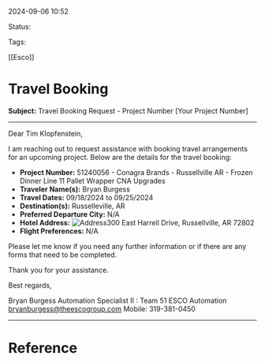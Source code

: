 
2024-09-06 10:52

Status:

Tags:

[[Esco]]

# Travel Booking

**Subject:** Travel Booking Request - Project Number [Your Project Number]

---

Dear Tim Klopfenstein,

I am reaching out to request assistance with booking travel arrangements for an upcoming project. Below are the details for the travel booking:

- **Project Number:** 51240056 - Conagra Brands - Russellville AR - Frozen Dinner Line 11 Pallet Wrapper CNA Upgrades
- **Traveler Name(s):** Bryan Burgess
- **Travel Dates:** 09/18/2024 to 09/25/2024
- **Destination(s):** Russelleville, AR
- **Preferred Departure City:** N/A
- **Hotel Address:** ![Address](https://duckduckgo.com/assets/maps/icon-map.svg)300 East Harrell Drive, Russellville, AR 72802
- **Flight Preferences:** N/A

Please let me know if you need any further information or if there are any forms that need to be completed.

Thank you for your assistance.

Best regards,

Bryan Burgess
Automation Specialist II : Team 51
ESCO Automation
bryanburgess@theescogroup.com
Mobile: 319-381-0450


---

# Reference
